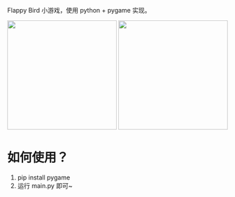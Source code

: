 Flappy Bird 小游戏，使用 python + pygame 实现。

<img src="https://github.com/xiaoaug/Flappy_Bird_Game_Python/assets/39291338/6a21f515-9fc0-45e5-b0f8-0ec52baca07e" width="250">
<img src="https://github.com/xiaoaug/Flappy_Bird_Game_Python/assets/39291338/69268c58-6dc9-41b4-b301-8849964c775c" width="250">

# 如何使用？

1. pip install pygame
2. 运行 main.py 即可~
